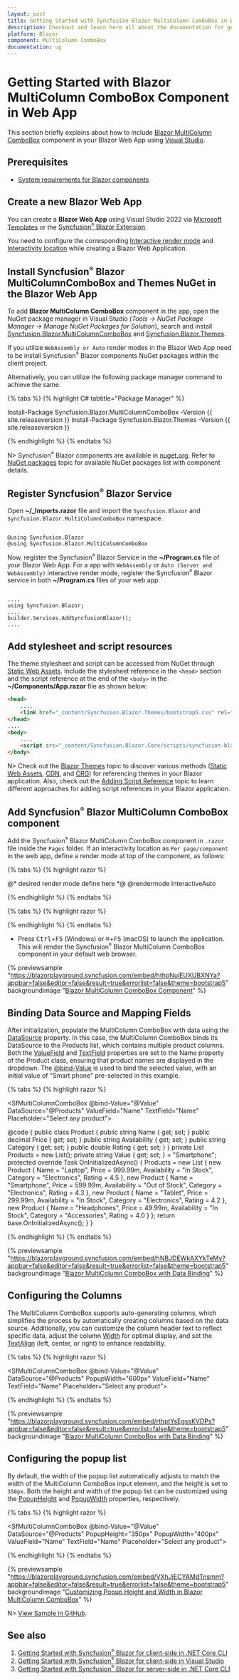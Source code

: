 ```yaml
---
layout: post
title: Getting Started with Syncfusion Blazor MultiColumn ComboBox in WebApp
description: Checkout and learn here all about the documentation for getting started with Blazor MultiColumn ComboBox component in Blazor Web App.
platform: Blazor
component: MultiColumn ComboBox
documentation: ug
---
```


# Getting Started with Blazor MultiColumn ComboBox Component in Web App

This section briefly explains about how to include [Blazor MultiColumn ComboBox](https://www.syncfusion.com/blazor-components/blazor-multicolumn-combobox) component in your Blazor Web App using [Visual Studio](https://visualstudio.microsoft.com/vs/).

## Prerequisites

* [System requirements for Blazor components](https://blazor.syncfusion.com/documentation/system-requirements)

## Create a new Blazor Web App

You can create a **Blazor Web App** using Visual Studio 2022 via [Microsoft Templates](https://learn.microsoft.com/en-us/aspnet/core/blazor/tooling?view=aspnetcore-8.0) or the [Syncfusion<sup style="font-size:70%">&reg;</sup> Blazor Extension](https://blazor.syncfusion.com/documentation/visual-studio-integration/template-studio).

You need to configure the corresponding [Interactive render mode](https://learn.microsoft.com/en-us/aspnet/core/blazor/components/render-modes?view=aspnetcore-8.0#render-modes) and [Interactivity location](https://learn.microsoft.com/en-us/aspnet/core/blazor/tooling?view=aspnetcore-8.0&pivots=windows) while creating a Blazor Web Application.

## Install Syncfusion<sup style="font-size:70%">&reg;</sup> Blazor MultiColumnComboBox and Themes NuGet in the Blazor Web App

To add **Blazor MultiColumn ComboBox** component in the app, open the NuGet package manager in Visual Studio (*Tools → NuGet Package Manager → Manage NuGet Packages for Solution*), search and install [Syncfusion.Blazor.MultiColumnComboBox](https://www.nuget.org/packages/Syncfusion.Blazor.MultiColumnComboBox/) and [Syncfusion.Blazor.Themes](https://www.nuget.org/packages/Syncfusion.Blazor.Themes/).

If you utilize `WebAssembly or Auto` render modes in the Blazor Web App need to be install Syncfusion<sup style="font-size:70%">&reg;</sup> Blazor components NuGet packages within the client project.

Alternatively, you can utilize the following package manager command to achieve the same.

{% tabs %}
{% highlight C# tabtitle="Package Manager" %}

Install-Package Syncfusion.Blazor.MultiColumnComboBox -Version {{ site.releaseversion }}
Install-Package Syncfusion.Blazor.Themes -Version {{ site.releaseversion }}

{% endhighlight %}
{% endtabs %}

N> Syncfusion<sup style="font-size:70%">&reg;</sup> Blazor components are available in [nuget.org](https://www.nuget.org/packages?q=syncfusion.blazor). Refer to [NuGet packages](https://blazor.syncfusion.com/documentation/nuget-packages) topic for available NuGet packages list with component details.

## Register Syncfusion<sup style="font-size:70%">&reg;</sup> Blazor Service

Open **~/_Imports.razor** file and import the `Syncfusion.Blazor` and `Syncfusion.Blazor.MultiColumnComboBox` namespace.

```cshtml

@using Syncfusion.Blazor
@using Syncfusion.Blazor.MultiColumnComboBox
```

Now, register the Syncfusion<sup style="font-size:70%">&reg;</sup> Blazor Service in the **~/Program.cs** file of your Blazor Web App. For a app with `WebAssembly` or `Auto (Server and WebAssembly)` interactive render mode, register the Syncfusion<sup style="font-size:70%">&reg;</sup> Blazor service in both **~/Program.cs** files of your web app.
```cshtml

....
using Syncfusion.Blazor;
....
builder.Services.AddSyncfusionBlazor();
....

```

## Add stylesheet and script resources

The theme stylesheet and script can be accessed from NuGet through [Static Web Assets](https://blazor.syncfusion.com/documentation/appearance/themes#static-web-assets). Include the stylesheet reference in the `<head>` section and the script reference at the end of the `<body>` in the **~/Components/App.razor** file as shown below:

```html
<head>
    ....
    <link href="_content/Syncfusion.Blazor.Themes/bootstrap5.css" rel="stylesheet" />
</head>
....
<body>
    ....
    <script src="_content/Syncfusion.Blazor.Core/scripts/syncfusion-blazor.min.js" type="text/javascript"></script>
</body>
```

N> Check out the [Blazor Themes](https://blazor.syncfusion.com/documentation/appearance/themes) topic to discover various methods ([Static Web Assets](https://blazor.syncfusion.com/documentation/appearance/themes#static-web-assets), [CDN](https://blazor.syncfusion.com/documentation/appearance/themes#cdn-reference), and [CRG](https://blazor.syncfusion.com/documentation/common/custom-resource-generator)) for referencing themes in your Blazor application. Also, check out the [Adding Script Reference](https://blazor.syncfusion.com/documentation/common/adding-script-references) topic to learn different approaches for adding script references in your Blazor application.

## Add Syncfusion<sup style="font-size:70%">&reg;</sup> Blazor MultiColumn ComboBox component

Add the Syncfusion<sup style="font-size:70%">&reg;</sup> Blazor MultiColumn ComboBox component in `.razor` file inside the `Pages` folder. If an interactivity location as `Per page/component` in the web app, define a render mode at top of the component, as follows:

{% tabs %}
{% highlight razor %}

@* desired render mode define here *@
@rendermode InteractiveAuto

{% endhighlight %}
{% endtabs %}

{% tabs %}
{% highlight razor %}

<SfMultiColumnComboBox TItem="string" TValue="string" Placeholder="Select a game"></SfMultiColumnComboBox>

{% endhighlight %}
{% endtabs %}

* Press <kbd>Ctrl</kbd>+<kbd>F5</kbd> (Windows) or <kbd>⌘</kbd>+<kbd>F5</kbd> (macOS) to launch the application. This will render the Syncfusion<sup style="font-size:70%">&reg;</sup> Blazor MultiColumn ComboBox component in your default web browser.

{% previewsample "https://blazorplayground.syncfusion.com/embed/hthpNuiEUXUBXNYa?appbar=false&editor=false&result=true&errorlist=false&theme=bootstrap5" backgroundimage "[Blazor MultiColumn ComboBox Component](./images/blazor-multicolumncombobox-component.png)" %}

## Binding Data Source and Mapping Fields

After initialization, populate the MultiColumn ComboBox with data using the [DataSource](https://help.syncfusion.com/cr/blazor/Syncfusion.Blazor.MultiColumnComboBox.SfMultiColumnComboBox-2.html#Syncfusion_Blazor_MultiColumnComboBox_SfMultiColumnComboBox_2_DataSource) property. In this case, the MultiColumn ComboBox binds its DataSource to the Products list, which contains multiple product columns. Both the [ValueField](https://help.syncfusion.com/cr/blazor/Syncfusion.Blazor.MultiColumnComboBox.SfMultiColumnComboBox-2.html#Syncfusion_Blazor_MultiColumnComboBox_SfMultiColumnComboBox_2_ValueField) and [TextField](https://help.syncfusion.com/cr/blazor/Syncfusion.Blazor.MultiColumnComboBox.SfMultiColumnComboBox-2.html#Syncfusion_Blazor_MultiColumnComboBox_SfMultiColumnComboBox_2_TextField) properties are set to the Name property of the Product class, ensuring that product names are displayed in the dropdown. The [@bind-Value](https://help.syncfusion.com/cr/blazor/Syncfusion.Blazor.MultiColumnComboBox.SfMultiColumnComboBox-2.html) is used to bind the selected value, with an initial value of "Smart phone" pre-selected in this example.

{% tabs %}
{% highlight razor %}

<SfMultiColumnComboBox @bind-Value="@Value" DataSource="@Products" ValueField="Name" TextField="Name" Placeholder="Select any product"></SfMultiColumnComboBox>

@code {
    public class Product
    {
        public string Name { get; set; }
        public decimal Price { get; set; }
        public string Availability { get; set; }
        public string Category { get; set; }
        public double Rating { get; set; }
    }
    private List<Product> Products = new List<Product>();
    private string Value { get; set; } = "Smartphone";
    protected override Task OnInitializedAsync()
    {
        Products = new List<Product>
        {
            new Product { Name = "Laptop", Price = 999.99m, Availability = "In Stock", Category = "Electronics", Rating = 4.5 },
            new Product { Name = "Smartphone", Price = 599.99m, Availability = "Out of Stock", Category = "Electronics", Rating = 4.3 },
            new Product { Name = "Tablet", Price = 299.99m, Availability = "In Stock", Category = "Electronics", Rating = 4.2 },
            new Product { Name = "Headphones", Price = 49.99m, Availability = "In Stock", Category = "Accessories", Rating = 4.0 }
        };
        return base.OnInitializedAsync();
    }
}

{% endhighlight %}
{% endtabs %}

{% previewsample "https://blazorplayground.syncfusion.com/embed/hNBJDEWkAXYkTeMy?appbar=false&editor=false&result=true&errorlist=false&theme=bootstrap5" backgroundimage "[Blazor MultiColumn ComboBox with Data Binding](./images/blazor-multicolumncombobox-binding-data.png)" %}

## Configuring the Columns

The MultiColumn ComboBox supports auto-generating columns, which simplifies the process by automatically creating columns based on the data source. Additionally, you can customize the column header text to reflect specific data, adjust the column [Width](https://help.syncfusion.com/cr/blazor/Syncfusion.Blazor.MultiColumnComboBox.MultiColumnComboboxColumn.html#Syncfusion_Blazor_MultiColumnComboBox_MultiColumnComboboxColumn_Width) for optimal display, and set the [TextAlign](https://help.syncfusion.com/cr/blazor/Syncfusion.Blazor.MultiColumnComboBox.MultiColumnComboboxColumn.html#Syncfusion_Blazor_MultiColumnComboBox_MultiColumnComboboxColumn_TextAlign) (left, center, or right) to enhance readability.

{% tabs %}
{% highlight razor %}

 <SfMultiColumnComboBox @bind-Value="@Value" DataSource="@Products" PopupWidth="600px" ValueField="Name" TextField="Name" Placeholder="Select any product">
     <MultiColumnComboboxColumns>
         <MultiColumnComboboxColumn Field="Name" Width="200px" TextAlign="Syncfusion.Blazor.Grids.TextAlign.Center"></MultiColumnComboboxColumn>
         <MultiColumnComboboxColumn Field="Price" Width="200px" TextAlign="Syncfusion.Blazor.Grids.TextAlign.Center"></MultiColumnComboboxColumn>
         <MultiColumnComboboxColumn Field="Availability" Width="200px" TextAlign="Syncfusion.Blazor.Grids.TextAlign.Center"></MultiColumnComboboxColumn>
     </MultiColumnComboboxColumns>
 </SfMultiColumnComboBox>

{% endhighlight %}
{% endtabs %}

{% previewsample "https://blazorplayground.syncfusion.com/embed/rthptYsEgssKVDPs?appbar=false&editor=false&result=true&errorlist=false&theme=bootstrap5" backgroundimage "[Blazor MultiColumn ComboBox with Data Binding](./images/blazor-multicolumncombobox-columns.png)" %}

## Configuring the popup list

By default, the width of the popup list automatically adjusts to match the width of the MultiColumn ComboBox input element, and the height is set to `350px`. Both the height and width of the popup list can be customized using the [PopupHeight](https://help.syncfusion.com/cr/blazor/Syncfusion.Blazor.MultiColumnComboBox.SfMultiColumnComboBox-2.html#Syncfusion_Blazor_MultiColumnComboBox_SfMultiColumnComboBox_2_PopupHeight) and [PopupWidth](https://help.syncfusion.com/cr/blazor/Syncfusion.Blazor.MultiColumnComboBox.SfMultiColumnComboBox-2.html#Syncfusion_Blazor_MultiColumnComboBox_SfMultiColumnComboBox_2_PopupWidth) properties, respectively.

{% tabs %}
{% highlight razor %}

<SfMultiColumnComboBox @bind-Value="@Value" DataSource="@Products" PopupHeight="350px" PopupWidth="400px" ValueField="Name" TextField="Name" Placeholder="Select any product"></SfMultiColumnComboBox>

{% endhighlight %}
{% endtabs %}

{% previewsample "https://blazorplayground.syncfusion.com/embed/VXhJjECYAMdTnsmm?appbar=false&editor=false&result=true&errorlist=false&theme=bootstrap5" backgroundimage "[Customizing Popup Height and Width in Blazor MultiColumn ComboBox](./images/blazor-multicolumncombobox-popup-customization.png)" %}

N> [View Sample in GitHub](https://github.com/SyncfusionExamples/Blazor-Getting-Started-Examples/tree/main/MultiColumnComboBox).

## See also

1. [Getting Started with Syncfusion<sup style="font-size:70%">&reg;</sup> Blazor for client-side in .NET Core CLI](https://blazor.syncfusion.com/documentation/getting-started/blazor-webassembly-dotnet-cli)
2. [Getting Started with Syncfusion<sup style="font-size:70%">&reg;</sup> Blazor for client-side in Visual Studio](https://blazor.syncfusion.com/documentation/getting-started/blazor-webassembly-visual-studio)
3. [Getting Started with Syncfusion<sup style="font-size:70%">&reg;</sup> Blazor for server-side in .NET Core CLI](https://blazor.syncfusion.com/documentation/getting-started/blazor-server-side-dotnet-cli)


